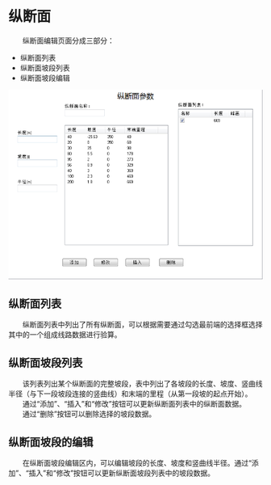 # 纵断面

&emsp;&emsp;纵断面编辑页面分成三部分：

* 纵断面列表
* 纵断面坡段列表
* 纵断面坡段编辑

![纵断面编辑页面](/纵断面编辑页面.png)

## 纵断面列表

&emsp;&emsp;纵断面列表中列出了所有纵断面，可以根据需要通过勾选最前端的选择框选择其中的一个组成线路数据进行验算。

## 纵断面坡段列表

&emsp;&emsp;该列表列出某个纵断面的完整坡段，表中列出了各坡段的长度、坡度、竖曲线半径（与下一段坡段连接的竖曲线）和末端的里程（从第一段坡的起点开始）。  
&emsp;&emsp;通过“添加”、“插入”和“修改”按钮可以更新纵断面列表中的纵断面数据。  
&emsp;&emsp;通过“删除”按钮可以删除选择的坡段数据。

## 纵断面坡段的编辑

&emsp;&emsp;在纵断面坡段编辑区内，可以编辑坡段的长度、坡度和竖曲线半径。通过“添加”、“插入”和“修改”按钮可以更新纵断面坡段列表中的坡段数据。  
